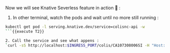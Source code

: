 Now we will see Knative Severless feature in action 🔎 :

1. In other terminal, watch the pods and wait until no more still running :

```bash
kubectl get pod -l serving.knative.dev/service=colisnc-api -w
```{{execute T2}}

2. Call the service and see what appens : 
`curl -sS http://localhost:$INGRESS_PORT/colis/CA107308006SI -H "Host: colisnc-api.default.example.com" | jq`{{execute T1}}
